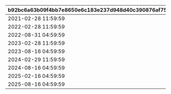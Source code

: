 |b92bc6a63b09f4bb7e8650e6c183e237d948d40c390876af755bf822d169157a|10fb1eb678636d4d67bbd7b64e7036d3be41f38d972101cebfd208b5ccb3aaa7|27f125c1d4c6028ea3e8b9af17143e484556c34821b5e349752af16e5656c267|47f8c796e6b4b60fc954762dc09161e035554c342006170b6c467e0acc26f700|8a6aced5c69b39c8a994b8ba25cf9826fc364ad6de9f0a222039733808ee310b|
| --- | --- | --- | --- | --- |
|2021-02-28 11:59:59|2021-02-28 11:59:59|9002|2021-01-30 05:00:00|80004|
|2022-02-28 11:59:59|2022-07-31 11:00:00|9004|2022-01-30 05:00:00|80006|
|2022-08-31 04:59:59|2022-08-31 04:59:59|9005|2022-08-01 05:00:00|80007|
|2023-02-28 11:59:59|2023-07-12 14:30:00|9006|2023-01-31 05:00:00|80008|
|2023-08-16 04:59:59|2023-08-16 04:59:59|9007|2023-08-01 05:00:00|80009|
|2024-02-29 11:59:59|2024-02-29 11:59:59|9008|2024-01-31 05:00:00|80010|
|2024-08-16 04:59:59|2024-08-16 04:59:59|9009|2024-08-01 05:00:00|80011|
|2025-02-16 04:59:59|2025-02-16 04:59:59|9010|2025-02-08 05:00:00|80012|
|2025-08-16 04:59:59|2025-08-16 04:59:59|9012|2025-08-13 05:00:00|80014|
